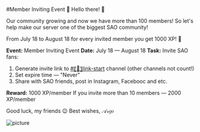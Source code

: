 #Member Inviting Event :gift:
Hello there! :wave:

Our community growing and now we have more than 100 members! So let's help make our server one of the biggest SAO community!

From July 18 to August 18 for every invited member you get 1000 XP! :confetti_ball:

**Event:** Member Inviting Event
**Date:** July 18 — August 18
**Task:** Invite SAO fans:

1. Generate invite link to [#〖🧭〗link-start](#734016255694077972) channel (other channels not count!)
2. Set expire time — "Never"
3. Share with SAO friends, post in Instagram, Facebooc and etc.

**Reward:** 1000 XP/member
If you invite more than 10 members — 2000 XP/member

Good luck, my friends :wink:
Best wishes,
𝒜𝓇𝑔𝑜

![picture](https://images.alphacoders.com/632/thumb-1920-632524.jpg)
